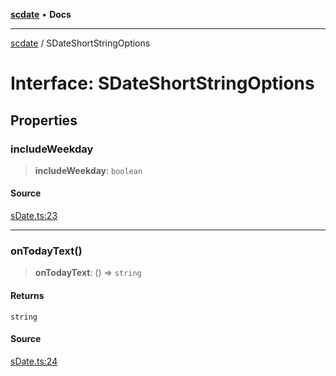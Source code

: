 [**scdate**](../README.md) • **Docs**

---

[scdate](../README.md) / SDateShortStringOptions

# Interface: SDateShortStringOptions

## Properties

### includeWeekday

> **includeWeekday**: `boolean`

#### Source

[sDate.ts:23](https://github.com/ericvera/scdate/blob/main/src/sDate.ts#L23)

---

### onTodayText()

> **onTodayText**: () => `string`

#### Returns

`string`

#### Source

[sDate.ts:24](https://github.com/ericvera/scdate/blob/main/src/sDate.ts#L24)
